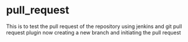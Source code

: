 # pull_request
This is to test the pull request of the repository using jenkins and git pull request plugin
now creating a new branch and initiating the pull request 
